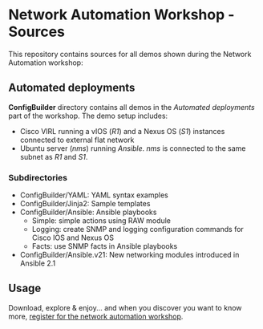 # Network Automation Workshop - Sources

This repository contains sources for all demos shown during the
Network Automation workshop:

## Automated deployments

__ConfigBuilder__ directory contains all demos in the _Automated deployments_ part of the workshop. The demo setup includes:

* Cisco VIRL running a vIOS (_R1_) and a Nexus OS (_S1_) instances connected to external flat network
* Ubuntu server (_nms_) running _Ansible_. _nms_ is connected to the same subnet as _R1_ and _S1_.

### Subdirectories 
* ConfigBuilder/YAML: YAML syntax examples
* ConfigBuilder/Jinja2: Sample templates
* ConfigBuilder/Ansible: Ansible playbooks
  * Simple: simple actions using RAW module
  * Logging: create SNMP and logging configuration commands for Cisco IOS and Nexus OS
  * Facts: use SNMP facts in Ansible playbooks
* ConfigBuilder/Ansible.v21: New networking modules introduced in Ansible 2.1

## Usage

Download, explore & enjoy... and when you discover you want to know more, [register for the network automation workshop](http://ipspace.net/NetOps).
